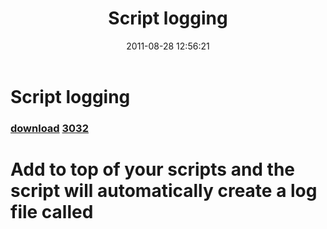 ﻿---
pid:            2932
parent:         0
children:       3032
poster:         shauncroucher
title:          Script logging
date:           2011-08-28 12:56:21
description:    # Add to top of your scripts and the script will automatically create a log file called <script name>.log to the AppData folder 
# The location is in a folder called PS_Data. 
#
# If the location or file do not exist, this script will sort this out. If the script file grows large, it will archive by renaming the log file and create
# a new one.
#
# Has been designed to run in conjunction with trace32.exe - Configmr tool for reading SMS log files. It will record exception errors in your script file and 
# log them with the keyword 'error' so they are highlighted in trace32.exe. 
# 
# An additional function called sendl will allow you to easily write out to the log file - simply use sendl "message for log file". 
#
format:         posh
---

# Script logging

### [download](2932.ps1)  [3032](3032.md)

# Add to top of your scripts and the script will automatically create a log file called <script name>.log to the AppData folder 
# The location is in a folder called PS_Data. 
#
# If the location or file do not exist, this script will sort this out. If the script file grows large, it will archive by renaming the log file and create
# a new one.
#
# Has been designed to run in conjunction with trace32.exe - Configmr tool for reading SMS log files. It will record exception errors in your script file and 
# log them with the keyword 'error' so they are highlighted in trace32.exe. 
# 
# An additional function called sendl will allow you to easily write out to the log file - simply use sendl "message for log file". 
#

```posh
#region Log File Management 
$ScriptName = $MyInvocation.mycommand.name 
$LocalAppDir = "$(gc env:LOCALAPPDATA)\PS_Data" 
$LogName = $ScriptName.replace(".ps1", ".log") 
$MaxLogFileSizeMB = 5 # After a log file reaches this size it will archive the existing and create a new one 

trap
[Exception] { 
sendl
"error: $($_.Exception.GetType().Name) - $($_.Exception.Message)" 
} 
function LogFileCheck 
{
if (!(Test-Path $LocalAppDir)) # Check if log file directory exists - if not, create and then create log file for this script. 
{
mkdir $LocalAppDir 
New-Item "$LocalAppDir\$LogName" -type file 
break 
}
if
(Test-Path "$LocalAppDir\$LogName") # {
if (((gci "$LocalAppDir\$LogName").length/1MB) -gt $MaxLogFileSizeMB) # Check size of log file - to stop unweildy size, archive existing file if over limit and create fresh. 
{
$NewLogFile = $LogName.replace(".log", " ARCHIVED $(Get-Date -Format dd-MM-yyy-hh-mm-ss).log") 
ren "$LocalAppDir\$LogName" "$LocalAppDir\$NewLogFile" 
}
}
}
function sendl ([string]$message) # Send to log file 
{
$toOutput
= "$(get-date) > $message " | Out-File "$LocalAppDir\$LogName" -append -NoClobber 
}
LogFileCheck
#endregion Log File Management 
```
